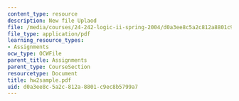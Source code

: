 ```yaml
---
content_type: resource
description: New file Uplaod
file: /media/courses/24-242-logic-ii-spring-2004/d0a3ee8c5a2c812a8801c9ec8b5799a7_hw2sample.pdf
file_type: application/pdf
learning_resource_types:
- Assignments
ocw_type: OCWFile
parent_title: Assignments
parent_type: CourseSection
resourcetype: Document
title: hw2sample.pdf
uid: d0a3ee8c-5a2c-812a-8801-c9ec8b5799a7
---
```

